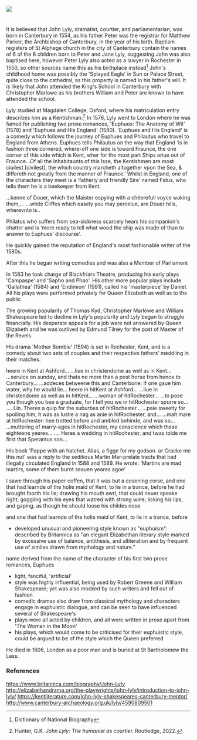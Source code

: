 <a href="https://juncture-digital.org"><img src="https://juncture-digital.org/images/ve-button.png"></a>

<param ve-config title="John Lyly" author="Hannah Jennison and Michelle Crowther" layout="vtl" banner="/images/banners/16c.jpg"> 

<param ve-entity eid="Q29303" aliases="Canterbury"> 

#

It is believed that John Lyly, dramatist, courtier, and parliamentarian, was born in Canterbury in 1554, as his father Peter was the registrar for Matthew Parker, the Archbishop of Canterbury, in the year of his birth. Baptism registers of St Alphege church in the city of Canterbury contain the names of 6 of the 8 children born to Peter and Jane Lyly, suggesting John was also baptised here, however Peter Lyly also acted as a lawyer in Rochester in 1550, so other sources name this as his birthplace instead[^ref1] John's childhood home was possibly the 'Splayed Eagle' in Sun or Palace Street, quite close to the cathedral, as this property is named in his father's will. It is likely that John attended the King's School in Canterbury with Christopher Marlowe as his brothers William and Peter are known to have attended the school.

Lyly studied at Magdalen College, Oxford, where his matriculation entry describes him as a Kentishman.[^ref3] In 1576, Lyly went to London where he was famed for publishing two prose romances, 'Euphues: The Anatomy of Wit' (1578) and 'Euphues and His England' (1580). 'Euphues and His England' is a comedy which follows the journey of Euphues and Philautus who travel to England from Athens. Euphues tells Philautus on the way that England ‘is in fashion three cornered, where-off one side is toward Fraunce, the one corner of this side which is Kent, wher for the most part Ships ariue out of Fraunce…Of all the Inhabitaunts of this Isse, the Kentishmen are most ciuilest [civilest], the which country marcheth altogether vpon the Sea, & differeth not greatly from the manner of Fraunce.’ Whilst in England, one of the characters they meet is a ‘fatherly and friendly Sire’ named Fidus, who tells them he is a beekeeper from Kent. 

...kenne of Douer, which the Maister espying with a chéerefull voyce waking them,...
...white Cliffes which easely you may perceiue, are Douer hills, wherevnto is..

Philatus who suffers from sea-sickness scarcely hears his companion's chatter and is ‘more ready to tell what wood the ship was made of than to answer to Euphues’ discourse’.

He quickly gained the reputation of England's most fashionable writer of the 1580s. 

After this he began writing comedies and was also a Member of Parliament

In 1583 he took charge of Blackfriars Theatre, producing his early plays 'Campaspe' and 'Sapho and Phao'. His other more popular plays include 'Gallathea' (1584) and 'Endimion' (1591), called his 'masterpiece' by Daniel. All his plays were performed privately for Queen Elizabeth as well as to the public

The growing popularity of Thomas Kyd, Christopher Marlowe and William Shakespeare led to decline in Lyly's popularity and Lyly began to struggle financially.
His desperate appeals for a job were not answered by Queen Elizabeth and he was outlived by Edmund Tilney for the post of Master of the Revels

His drama 'Mother Bombie' (1594) is set in Rochester, Kent, and is a comedy about two sets of couples and their respective fathers’ meddling in their matches.

heere in Kent at Ashford...
...liue in christendome as well as in Kent...
...seruice on sunday, and thats no more than a post horse from hence to Canterbury...
...addeces betweene this and Canterburie: if one gaue him water, why he would lie...
heere in hitKent at Ashford...
...liue in christendome as well as in hitKent...
...woman of hitRochester...
...to pose you though you bee a graduate, for I tell you we in hitRochester spurre so...
.... Lin. Theres a quip for the suburbes of hitRochester...
...paie sweetly for spoiling him, it was as lustie a nag as anie in hitRochester, and...
...malt mare at hitRochester: hee trotted before and ambled behinde, and was so...
...muttering of marry-ages in hitRochester, my conscience which these eighteene yeeres...
.... Heres a wedding in hitRochester, and twas tolde me first that Sperantus son...

His book 'Pappe with an hatchet. Alias, a figge for my godson. or Cracke me this nut' was a reply to the seditious Martin Mar-prelate tracts that had illegally circulated England in 1588 and 1589. He wrote: 'Martins are mad martirs, some of them burnt seauen yeares agoe'

I sawe through his paper coffen, that it was but a cosening corse, and one that had learnde of the holie maid of Kent, to lie in a trance, before he had brought foorth his lie; drawing his mouth awri, that could neuer speake right; goggling with his eyes that watred with strong wine; licking his lips, and gaping, as though he should loose his childes nose

and one that had learnde of the holie maid of Kent, to lie in a trance, before

- developed unusual and pioneering style known as "euphuism": described by Britannica as "an elegant Elizabethan literary style marked by excessive use of balance, antithesis, and alliteration and by frequent use of similes drawn from mythology and nature."

name derived from the name of the character of his first two prose romances, Euphues
- light, fanciful, 'artificial'
- style was highly influential, being used by Robert Greene and William Shakespeare; yet was also mocked by such writers and fell out of fashion
- comedic dramas also draw from classical mythology and characters engage in euphuistic dialogue, and can be seen to have influenced several of Shakespeare's
- plays were all acted by children, and all were written in prose apart from 'The Woman in the Moon' 
- his plays, which would come to be criticised for their euphuistic style, could be argued to be of the style which the Queen preferred

He died in 1606, London as a poor man and is buried at St Bartholomew the Less.

### References

[^ref1]: Dictionary of National Biography
[^ref2]: 
[^ref3]: Hunter, G.K. _John Lyly: The humanist as courtier._ Routledge, 2022.

https://www.britannica.com/biography/John-Lyly
http://elizabethandrama.org/the-playwrights/john-lyly/introduction-to-john-lyly/
https://kentliterature.com/john-lyly-shakespeares-canterbury-mentor/
http://www.canterbury-archaeology.org.uk/lyly/4590809501


